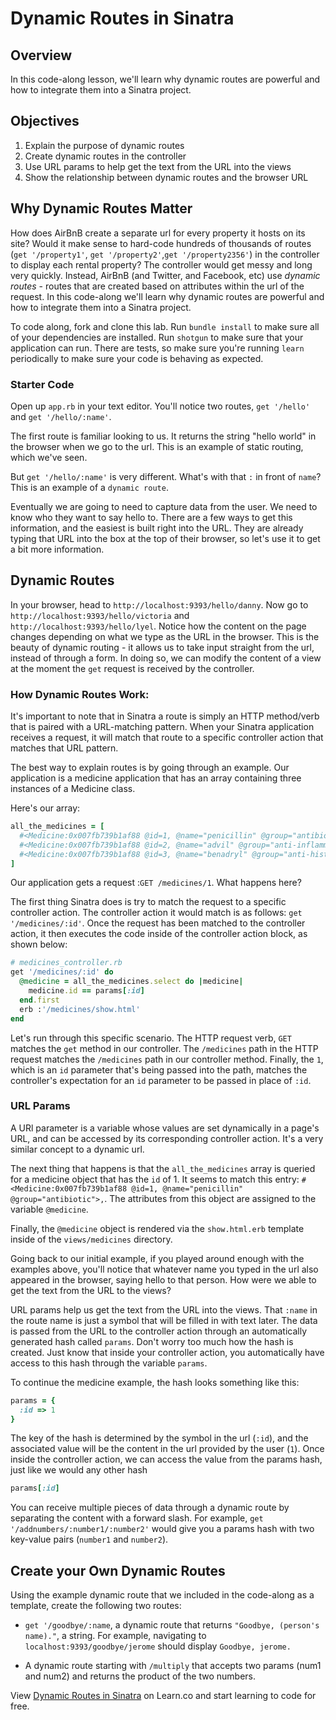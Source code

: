 # Dynamic Routes in Sinatra

##  Overview

In this code-along lesson, we'll learn why dynamic routes are powerful and how to integrate them into a Sinatra project.

## Objectives

1. Explain the purpose of dynamic routes
2. Create dynamic routes in the controller
3. Use URL params to help get the text from the URL into the views
4. Show the relationship between dynamic routes and the browser URL

## Why Dynamic Routes Matter

How does AirBnB create a separate url for every property it hosts on its site? Would it make sense to hard-code hundreds of thousands of routes (`get '/property1'`, `get '/property2'`,`get '/property2356'`) in the controller to display each rental property? The controller would get messy and long very quickly. Instead, AirBnB (and Twitter, and Facebook, etc) use *dynamic routes* - routes that are created based on attributes within the url of the request. In this code-along we'll learn why dynamic routes are powerful and how to integrate them into a Sinatra project.

To code along, fork and clone this lab. Run `bundle install` to make sure all of your dependencies are installed. Run `shotgun` to make sure that your application can run. There are tests, so make sure you're running `learn` periodically to make sure your code is behaving as expected.

### Starter Code

Open up `app.rb` in your text editor. You'll notice two routes, `get '/hello'` and `get '/hello/:name'`.

The first route is familiar looking to us. It returns the string "hello world" in the browser when we go to the url. This is an example of static routing, which we've seen.

But `get '/hello/:name'` is very different. What's with that `:` in front of `name`? This is an example of a `dynamic route`.

Eventually we are going to need to capture data from the user. We need to know who they want to say hello to. There are a few ways to get this information, and the easiest is built right into the URL. They are already typing that URL into the box at the top of their browser, so let's use it to get a bit more information.


## Dynamic Routes

In your browser, head to `http://localhost:9393/hello/danny`. Now go to `http://localhost:9393/hello/victoria` and `http://localhost:9393/hello/lyel`. Notice how the content on the page changes depending on what we type as the URL in the browser. This is the beauty of dynamic routing - it allows us to take input straight from the url, instead of through a form. In doing so, we can modify the content of a view at the moment the `get` request is received by the controller.

### How Dynamic Routes Work:

It's important to note that in Sinatra a route is simply an HTTP method/verb that is paired with a URL-matching pattern. When your Sinatra application receives a request, it will match that route to a specific controller action that matches that URL pattern.

The best way to explain routes is by going through an example. Our application is a medicine application that has an array containing three instances of a Medicine class.

Here's our array:

```ruby
all_the_medicines = [
  #<Medicine:0x007fb739b1af88 @id=1, @name="penicillin" @group="antibiotic">,
  #<Medicine:0x007fb739b1af88 @id=2, @name="advil" @group="anti-inflammatory">,
  #<Medicine:0x007fb739b1af88 @id=3, @name="benadryl" @group="anti-histamine">
]
```

Our application gets a request :`GET /medicines/1`. What happens here?

The first thing Sinatra does is try to match the request to a specific controller action. The controller action it would match is as follows: `get '/medicines/:id'`. Once the request has been matched to the controller action, it then executes the code inside of the controller action block, as shown below:

```ruby
# medicines_controller.rb
get '/medicines/:id' do
  @medicine = all_the_medicines.select do |medicine|
    medicine.id == params[:id]
  end.first
  erb :'/medicines/show.html'
end
```

Let's run through this specific scenario. The HTTP request verb, `GET` matches the `get` method in our controller. The `/medicines` path in the HTTP request matches the `/medicines` path in our controller method. Finally, the `1`, which is an `id` parameter that's being passed into the path, matches the controller's expectation for an `id` parameter to be passed in place of `:id`.

### URL Params

A URl parameter is a variable whose values are set dynamically in a page's URL, and can be accessed by its corresponding controller action. It's a very similar concept to a dynamic url.

The next thing that happens is that the `all_the_medicines` array is queried for a medicine object that has the `id` of 1. It seems to match this entry: `#<Medicine:0x007fb739b1af88 @id=1, @name="penicillin" @group="antibiotic">,`. The attributes from this object are assigned to the variable `@medicine`.

Finally, the `@medicine` object is rendered via the `show.html.erb` template inside of the `views/medicines` directory.

Going back to our initial example, if you played around enough with the examples above, you'll notice that whatever name you typed in the url also appeared in the browser, saying hello to that person. How were we able to get the text from the URL to the views?

URL params help us get the text from the URL into the views. That `:name` in the route name is just a symbol that will be filled in with text later. The data is passed from the URL to the controller action through an automatically generated hash called `params`. Don't worry too much how the hash is created. Just know that inside your controller action, you automatically have access to this hash through the variable `params`.

To continue the medicine example, the hash looks something like this:

```ruby
params = {
  :id => 1
}
```
The key of the hash is determined by the symbol in the url (`:id`), and the associated value will be the content in the url provided by the user (`1`). Once inside the controller action, we can access the value from the params hash, just like we would any other hash

```ruby
params[:id]
```

You can receive multiple pieces of data through a dynamic route by separating the content with a forward slash. For example, `get '/addnumbers/:number1/:number2'` would give you a params hash with two key-value pairs (`number1` and `number2`).

## Create your Own Dynamic Routes

Using the example dynamic route that we included in the code-along as a template, create the following two routes:

+ `get '/goodbye/:name`, a dynamic route that returns `"Goodbye, (person's name)."`, a string. For example, navigating to `localhost:9393/goodbye/jerome` should display `Goodbye, jerome.`

+ A dynamic route starting with `/multiply` that accepts two params (num1 and num2) and returns the product of the two numbers.

<p data-visibility='hidden'>View <a href='https://learn.co/lessons/sinatra-dynamic-routes-codealong' title='Dynamic Routes in Sinatra'>Dynamic Routes in Sinatra</a> on Learn.co and start learning to code for free.</p>
